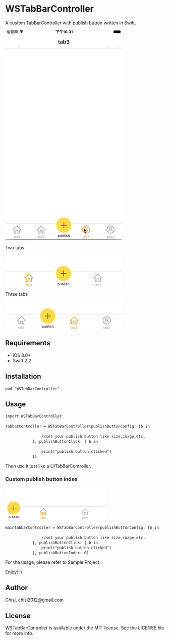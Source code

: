 # WSTabBarController
A custom TabBarController with publish button written in Swift.

![screenShot](ScreenShot/tabbarsample.gif)

Two tabs

![screenShot2](ScreenShot/screen_shot2.png)

Three tabs

![screenShot3](ScreenShot/screen_shot3.png)

## Requirements
- iOS 8.0+
- Swift 2.2

## Installation


```
pod "WSTabBarController"
```

## Usage

```
import WSTabBarController

tabbarController = WSTabBarController(publishButtonConfig: {b in

            	//set your publish button like size,image,etc.
            }, publishButtonClick: { b in 
            
            	print("publish button clicked")
            })

```

Then use it just like a UITabBarController.

### Custom publish button index


![screenShot4](ScreenShot/screen_shot4.png)



```
maintabbarController = WSTabBarController(publishButtonConfig: {b in

            	//set your publish button like size,image,etc.
            }, publishButtonClick: { b in 
            	print("publish button clicked")
            }, publishButtonIndex: 0)
```


For the usage, please refer to Sample Project.


Enjoy! :)



## Author

Chisj, chisj2012@gmail.com
## License

WSTabBarController is available under the MIT license. See the LICENSE file for more info.
